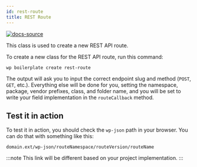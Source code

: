```yaml
---
id: rest-route
title: REST Route
---
```


[![docs-source](https://img.shields.io/badge/source-eightshift--libs-blue?style=for-the-badge&logo=php&labelColor=2a2a2a)](https://github.com/uandhgroup/eightshift-libs)

This class is used to create a new REST API route.

To create a new class for the REST API route, run this command:

`wp boilerplate create rest-route`

The output will ask you to input the correct endpoint slug and method (`POST`, `GET`, etc.). Everything else will be done for you, setting the namespace, package, vendor prefixes, class, and folder name, and you will be set to write your field implementation in the `routeCallback` method.

## Test it in action

To test it in action, you should check the `wp-json` path in your browser. You can do that with something like this:

`domain.ext/wp-json/routeNamespace/routeVersion/routeName`

:::note
This link will be different based on your project implementation.
:::
